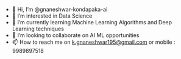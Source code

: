 - 👋 Hi, I’m @gnaneshwar-kondapaka-ai
- 👀 I’m interested in Data Science
- 🌱 I’m currently learning Machine Learning Algorithms and Deep Learning techniques
- 💞️ I’m looking to collaborate on AI ML opportunities
- 📫 How to reach me on k.gnaneshwar195@gmail.com or mobile : 9989897518

<!---
gnaneshwar-kondapaka-ai/gnaneshwar-kondapaka-ai is a ✨ special ✨ repository because its `README.md` (this file) appears on your GitHub profile.
You can click the Preview link to take a look at your changes.
--->
